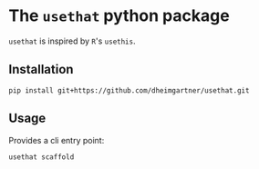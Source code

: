 # The `usethat` python package

`usethat` is inspired by `R`'s `usethis`.

## Installation

```shell
pip install git+https://github.com/dheimgartner/usethat.git
```

## Usage

Provides a cli entry point:

```shell
usethat scaffold
```